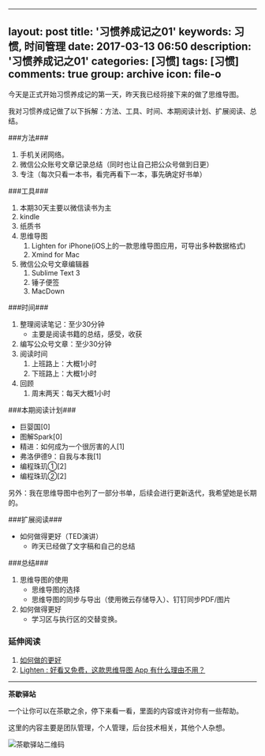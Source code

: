
---
layout: post
title: '习惯养成记之01'
keywords: 习惯, 时间管理
date: 2017-03-13 06:50
description: '习惯养成记之01'
categories: [习惯]
tags: [习惯]
comments: true
group: archive
icon: file-o
---

今天是正式开始习惯养成记的第一天，昨天我已经将接下来的做了思维导图。

我对习惯养成记做了以下拆解：方法、工具、时间、本期阅读计划、扩展阅读、总结。

<!-- more -->

###方法###

1. 手机关闭网络。
2. 微信公众账号文章记录总结（同时也让自己把公众号做到日更）
3. 专注（每次只看一本书，看完再看下一本，事先确定好书单）

###工具###

1. 本期30天主要以微信读书为主
2. kindle
3. 纸质书
4. 思维导图
	1. Lighten for iPhone(iOS上的一款思维导图应用，可导出多种数据格式)
	2. Xmind for Mac
5. 微信公众号文章编辑器
	1. 	Sublime Text 3
	2. 锤子便签
	3. MacDown

###时间###

1. 整理阅读笔记：至少30分钟
	- 主要是阅读书籍的总结，感受，收获
2. 编写公众号文章：至少30分钟
3. 阅读时间
	1. 上班路上：大概1小时
	2. 下班路上：大概1小时
4. 回顾
	1. 周末两天：每天大概1小时

###本期阅读计划###

- 巨婴国[0]
- 图解Spark[0]
- 精进：如何成为一个很厉害的人[1]
- 弗洛伊德9：自我与本我[1]
- 编程珠玑①[2]
- 编程珠玑②[2]

另外：我在思维导图中也列了一部分书单，后续会进行更新迭代，我希望她是长期的。

###扩展阅读###

- 如何做得更好（TED演讲）
	- 昨天已经做了文字稿和自己的总结

###总结###

1. 思维导图的使用
	- 思维导图的选择
	- 思维导图的同步与导出（使用微云存储导入）、钉钉同步PDF/图片
2. 如何做得更好
	- 学习区与执行区的交替变换。

### 延伸阅读 ###

1. [如何做的更好](http://open.163.com/movie/2017/2/C/U/MCC01J0QP_MCC021ACU.html)
2. [Lighten : 好看又免费，这款思维导图 App 有什么理由不用？](http://www.ifanr.com/app/735484)

----

**茶歇驿站**

一个让你可以在茶歇之余，停下来看一看，里面的内容或许对你有一些帮助。

这里的内容主要是团队管理，个人管理，后台技术相关，其他个人杂想。

![茶歇驿站二维码](http://ww4.sinaimg.cn/large/824dcde4gw1f358o5j022j20by0bywf8.jpg)
